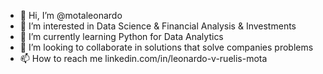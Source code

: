 - 👋 Hi, I’m @motaleonardo
- 👀 I’m interested in Data Science & Financial Analysis & Investments
- 🌱 I’m currently learning Python for Data Analytics
- 👋 I’m looking to collaborate in solutions that solve companies problems
- 📫 How to reach me linkedin.com/in/leonardo-v-ruelis-mota

<!---
motaleonardo/motaleonardo is a ✨ special ✨ repository because its `README.md` (this file) appears on your GitHub profile.
You can click the Preview link to take a look at your changes.
--->
